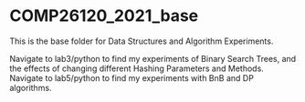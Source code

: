 # COMP26120_2021_base

This is the base folder for Data Structures and Algorithm Experiments.

Navigate to lab3/python to find my experiments of Binary Search Trees, and the effects of changing different Hashing Parameters and Methods.
Navigate to lab5/python to find my experiments with BnB and DP algorithms.
